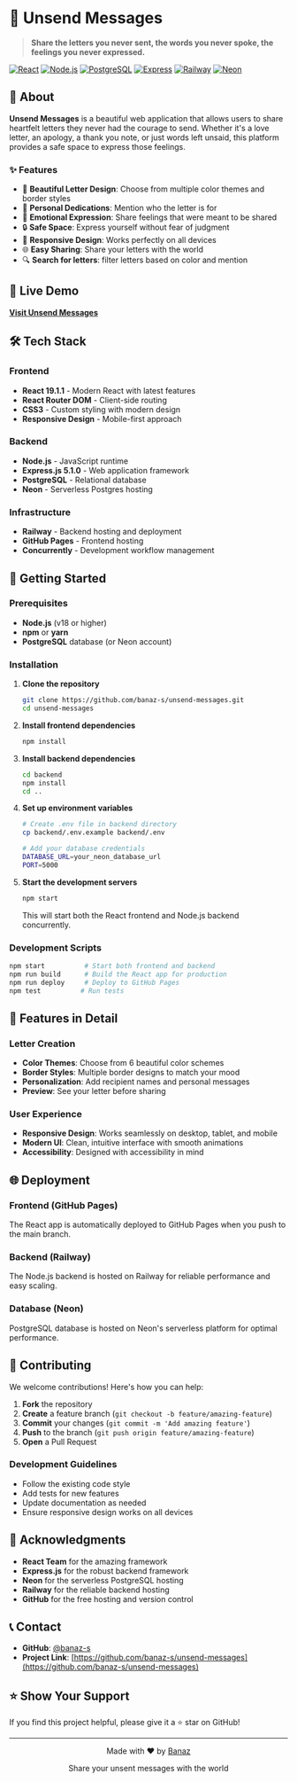 # 💌 Unsend Messages

> **Share the letters you never sent, the words you never spoke, the feelings you never expressed.**

[![React](https://img.shields.io/badge/React-19.1.1-61DAFB?style=for-the-badge&logo=react)](https://reactjs.org/)
[![Node.js](https://img.shields.io/badge/Node.js-18+-339933?style=for-the-badge&logo=node.js)](https://nodejs.org/)
[![PostgreSQL](https://img.shields.io/badge/PostgreSQL-15+-336791?style=for-the-badge&logo=postgresql)](https://www.postgresql.org/)
[![Express](https://img.shields.io/badge/Express-5.1.0-000000?style=for-the-badge&logo=express)](https://expressjs.com/)
[![Railway](https://img.shields.io/badge/Railway-Hosted-0B0D0E?style=for-the-badge&logo=railway)](https://railway.app/)
[![Neon](https://img.shields.io/badge/Neon-Database-00E5BE?style=for-the-badge&logo=neon)](https://neon.tech/)

## 🌟 About

**Unsend Messages** is a beautiful web application that allows users to share heartfelt letters they never had the courage to send. Whether it's a love letter, an apology, a thank you note, or just words left unsaid, this platform provides a safe space to express those feelings.

### ✨ Features

- 🎨 **Beautiful Letter Design**: Choose from multiple color themes and border styles
- 👤 **Personal Dedications**: Mention who the letter is for
- 💝 **Emotional Expression**: Share feelings that were meant to be shared
- 🔒 **Safe Space**: Express yourself without fear of judgment
- 📱 **Responsive Design**: Works perfectly on all devices
- 🌐 **Easy Sharing**: Share your letters with the world
- 🔍 **Search for letters**: filter letters based on color and mention

## 🚀 Live Demo

**[Visit Unsend Messages](https://banaz-s.github.io/unsend-messages)**

## 🛠️ Tech Stack

### Frontend

- **React 19.1.1** - Modern React with latest features
- **React Router DOM** - Client-side routing
- **CSS3** - Custom styling with modern design
- **Responsive Design** - Mobile-first approach

### Backend

- **Node.js** - JavaScript runtime
- **Express.js 5.1.0** - Web application framework
- **PostgreSQL** - Relational database
- **Neon** - Serverless Postgres hosting

### Infrastructure

- **Railway** - Backend hosting and deployment
- **GitHub Pages** - Frontend hosting
- **Concurrently** - Development workflow management

## 🚀 Getting Started

### Prerequisites

- **Node.js** (v18 or higher)
- **npm** or **yarn**
- **PostgreSQL** database (or Neon account)

### Installation

1. **Clone the repository**

   ```bash
   git clone https://github.com/banaz-s/unsend-messages.git
   cd unsend-messages
   ```

2. **Install frontend dependencies**

   ```bash
   npm install
   ```

3. **Install backend dependencies**

   ```bash
   cd backend
   npm install
   cd ..
   ```

4. **Set up environment variables**

   ```bash
   # Create .env file in backend directory
   cp backend/.env.example backend/.env

   # Add your database credentials
   DATABASE_URL=your_neon_database_url
   PORT=5000
   ```

5. **Start the development servers**

   ```bash
   npm start
   ```

   This will start both the React frontend and Node.js backend concurrently.

### Development Scripts

```bash
npm start          # Start both frontend and backend
npm run build      # Build the React app for production
npm run deploy     # Deploy to GitHub Pages
npm test          # Run tests
```

## 🎨 Features in Detail

### Letter Creation

- **Color Themes**: Choose from 6 beautiful color schemes
- **Border Styles**: Multiple border designs to match your mood
- **Personalization**: Add recipient names and personal messages
- **Preview**: See your letter before sharing

### User Experience

- **Responsive Design**: Works seamlessly on desktop, tablet, and mobile
- **Modern UI**: Clean, intuitive interface with smooth animations
- **Accessibility**: Designed with accessibility in mind

## 🌐 Deployment

### Frontend (GitHub Pages)

The React app is automatically deployed to GitHub Pages when you push to the main branch.

### Backend (Railway)

The Node.js backend is hosted on Railway for reliable performance and easy scaling.

### Database (Neon)

PostgreSQL database is hosted on Neon's serverless platform for optimal performance.

## 🤝 Contributing

We welcome contributions! Here's how you can help:

1. **Fork** the repository
2. **Create** a feature branch (`git checkout -b feature/amazing-feature`)
3. **Commit** your changes (`git commit -m 'Add amazing feature'`)
4. **Push** to the branch (`git push origin feature/amazing-feature`)
5. **Open** a Pull Request

### Development Guidelines

- Follow the existing code style
- Add tests for new features
- Update documentation as needed
- Ensure responsive design works on all devices

## 🙏 Acknowledgments

- **React Team** for the amazing framework
- **Express.js** for the robust backend framework
- **Neon** for the serverless PostgreSQL hosting
- **Railway** for the reliable backend hosting
- **GitHub** for the free hosting and version control

## 📞 Contact

- **GitHub**: [@banaz-s](https://github.com/banaz-s)
- **Project Link**: [https://github.com/banaz-s/unsend-messages](https://github.com/banaz-s/unsend-messages)

## ⭐ Show Your Support

If you find this project helpful, please give it a ⭐ star on GitHub!

---

<div align="center">
  <p>Made with ❤️ by <a href="https://github.com/banaz-s">Banaz</a></p>
  <p>Share your unsent messages with the world</p>
</div>
